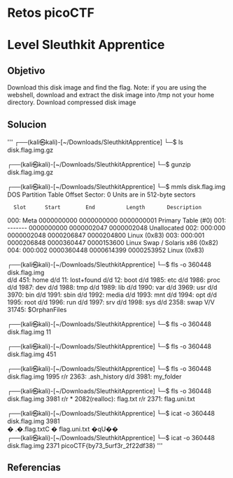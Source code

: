 # Retos picoCTF

# Level Sleuthkit Apprentice

## Objetivo
Download this disk image and find the flag.
Note: if you are using the webshell, download and extract the disk image into /tmp not your home directory.
Download compressed disk image
## Solucion
'''
┌──(kali㉿kali)-[~/Downloads/SleuthkitApprentice]
└─$ ls
disk.flag.img.gz
                                                                           
┌──(kali㉿kali)-[~/Downloads/SleuthkitApprentice]
└─$ gunzip disk.flag.img.gz 
                                                                           
┌──(kali㉿kali)-[~/Downloads/SleuthkitApprentice]
└─$ mmls disk.flag.img       
DOS Partition Table
Offset Sector: 0
Units are in 512-byte sectors

      Slot      Start        End          Length       Description
000:  Meta      0000000000   0000000000   0000000001   Primary Table (#0)
001:  -------   0000000000   0000002047   0000002048   Unallocated
002:  000:000   0000002048   0000206847   0000204800   Linux (0x83)
003:  000:001   0000206848   0000360447   0000153600   Linux Swap / Solaris x86 (0x82)
004:  000:002   0000360448   0000614399   0000253952   Linux (0x83)
                                                                           
┌──(kali㉿kali)-[~/Downloads/SleuthkitApprentice]
└─$ fls -o  360448 disk.flag.img    
d/d 451:        home
d/d 11: lost+found
d/d 12: boot
d/d 1985:       etc
d/d 1986:       proc
d/d 1987:       dev
d/d 1988:       tmp
d/d 1989:       lib
d/d 1990:       var
d/d 3969:       usr
d/d 3970:       bin
d/d 1991:       sbin
d/d 1992:       media
d/d 1993:       mnt
d/d 1994:       opt
d/d 1995:       root
d/d 1996:       run
d/d 1997:       srv
d/d 1998:       sys
d/d 2358:       swap
V/V 31745:      $OrphanFiles
                                                                           
┌──(kali㉿kali)-[~/Downloads/SleuthkitApprentice]
└─$ fls -o  360448 disk.flag.img 11
                                                                           
┌──(kali㉿kali)-[~/Downloads/SleuthkitApprentice]
└─$ fls -o  360448 disk.flag.img 451
                                                                           
┌──(kali㉿kali)-[~/Downloads/SleuthkitApprentice]
└─$ fls -o  360448 disk.flag.img 1995
r/r 2363:       .ash_history
d/d 3981:       my_folder
                                                                           
┌──(kali㉿kali)-[~/Downloads/SleuthkitApprentice]
└─$ fls -o  360448 disk.flag.img 3981
r/r * 2082(realloc):    flag.txt
r/r 2371:       flag.uni.txt
                                                                           
┌──(kali㉿kali)-[~/Downloads/SleuthkitApprentice]
└─$ icat -o  360448 disk.flag.img 3981           
�
 .�.flag.txtC   �
                 flag.uni.txt
                             �qU��                                                                           
┌──(kali㉿kali)-[~/Downloads/SleuthkitApprentice]
└─$ icat -o  360448 disk.flag.img 2371
picoCTF{by73_5urf3r_2f22df38}
'''

## Referencias


